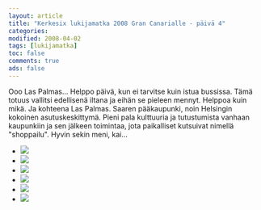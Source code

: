 ```yaml
--- 
layout: article 
title: "Kerkesix lukijamatka 2008 Gran Canarialle - päivä 4" 
categories: 
modified: 2008-04-02 
tags: [lukijamatka]
toc: false 
comments: true 
ads: false 
--- 
```


Ooo Las Palmas... Helppo päivä, kun ei tarvitse kuin istua bussissa.
Tämä totuus vallitsi edellisenä iltana ja eihän se pieleen mennyt.
Helppoa kuin mikä. Ja kohteena Las Palmas. Saaren pääkaupunki, noin
Helsingin kokoinen asutuskeskittymä. Pieni pala kulttuuria ja
tutustumista vanhaan kaupunkiin ja sen jälkeen toimintaa, jota
paikalliset kutsuivat nimellä "shoppailu". Hyvin sekin meni, kai...

<div class="image-gallery">

-   [![](/Media/Default/ImageGalleries/kerkesix-lukijamatka-2008-paiva-4/Thumbnails/DSC_0529.JPG)](/Media/Default/ImageGalleries/kerkesix-lukijamatka-2008-paiva-4/DSC_0529.JPG)
-   [![](/Media/Default/ImageGalleries/kerkesix-lukijamatka-2008-paiva-4/Thumbnails/DSC_0550.JPG)](/Media/Default/ImageGalleries/kerkesix-lukijamatka-2008-paiva-4/DSC_0550.JPG)
-   [![](/Media/Default/ImageGalleries/kerkesix-lukijamatka-2008-paiva-4/Thumbnails/DSC_0558.JPG)](/Media/Default/ImageGalleries/kerkesix-lukijamatka-2008-paiva-4/DSC_0558.JPG)
-   [![](/Media/Default/ImageGalleries/kerkesix-lukijamatka-2008-paiva-4/Thumbnails/DSC_0577.JPG)](/Media/Default/ImageGalleries/kerkesix-lukijamatka-2008-paiva-4/DSC_0577.JPG)
-   [![](/Media/Default/ImageGalleries/kerkesix-lukijamatka-2008-paiva-4/Thumbnails/DSC_0578.JPG)](/Media/Default/ImageGalleries/kerkesix-lukijamatka-2008-paiva-4/DSC_0578.JPG)
-   [![](/Media/Default/ImageGalleries/kerkesix-lukijamatka-2008-paiva-4/Thumbnails/DSC_0587.JPG)](/Media/Default/ImageGalleries/kerkesix-lukijamatka-2008-paiva-4/DSC_0587.JPG)

</div>
